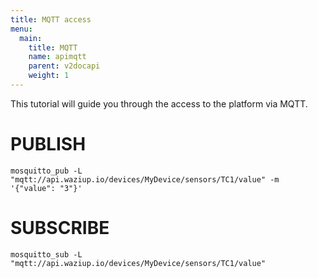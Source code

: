 ```yaml
---
title: MQTT access
menu:
  main:
    title: MQTT
    name: apimqtt
    parent: v2docapi
    weight: 1
---
```


This tutorial will guide you through the access to the platform via MQTT.

PUBLISH
=======

```
mosquitto_pub -L "mqtt://api.waziup.io/devices/MyDevice/sensors/TC1/value" -m '{"value": "3"}'
```


SUBSCRIBE
=========

```
mosquitto_sub -L "mqtt://api.waziup.io/devices/MyDevice/sensors/TC1/value"
```

